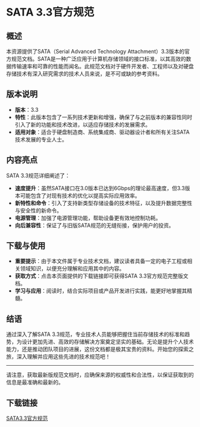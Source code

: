 # SATA 3.3官方规范

## 概述

本资源提供了SATA（Serial Advanced Technology Attachment）3.3版本的官方规范文档。SATA是一种广泛应用于计算机存储领域的接口标准，以其高效的数据传输速率和可靠的性能而闻名。此规范文档对于硬件开发者、工程师以及对硬盘存储技术有深入研究需求的技术人员来说，是不可或缺的参考资料。

## 版本说明

- **版本**：3.3
- **特性**：此版本包含了一系列技术更新和增强，确保了与之前版本的兼容性同时引入了新的功能和技术改进，以适应存储技术的发展需求。
- **适用对象**：适合于硬盘制造商、系统集成商、驱动器设计者和所有关注SATA技术发展的专业人士。

## 内容亮点

SATA 3.3规范详细阐述了：
- **速度提升**：虽然SATA接口在3.0版本已达到6Gbps的理论最高速度，但3.3版本可能包含了对现有技术的优化以提高实际应用效率。
- **新特性和命令**：引入了支持新类型存储设备的技术特征，以及提升数据完整性与安全性的新命令。
- **电源管理**：加强了电源管理功能，帮助设备更有效地控制功耗。
- **向后兼容性**：保证了与旧版SATA规范的无缝衔接，保护用户的投资。

## 下载与使用

- **重要提示**：由于本文件属于专业技术文档，建议读者具备一定的电子工程或相关领域知识，以便充分理解和应用其中的内容。
- **获取方式**：点击本页面提供的下载链接即可获得SATA 3.3官方规范完整版文档。
- **学习与应用**：阅读时，结合实际项目或产品开发进行实践，能更好地掌握其精髓。

## 结语

通过深入了解SATA 3.3规范，专业技术人员能够把握住当前存储技术的标准和趋势，为设计更加先进、高效的存储解决方案奠定坚实的基础。无论是提升个人技术能力，还是推动团队项目的进展，这份文档都是极其宝贵的资料。开始您的探索之旅，深入理解并应用这些先进的技术规范吧！

---

请注意，获取最新版规范文档时，应确保来源的权威性和合法性，以保证获取到的信息是最准确和最新的。

## 下载链接

[SATA3.3官方规范](https://pan.quark.cn/s/b12395262e10)